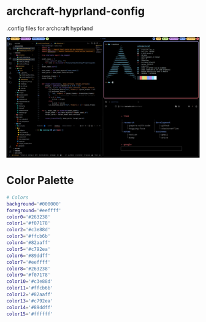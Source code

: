 # archcraft-hyprland-config

.config files for archcraft hyprland

![Archcraft](./Screenshot_2024-08-06-15-23-39_7082.png)

# Color Palette

```bash
# Colors
background='#000000'
foreground='#eeffff'
color0='#263238'
color1='#f07178'
color2='#c3e88d'
color3='#ffcb6b'
color4='#82aaff'
color5='#c792ea'
color6='#89ddff'
color7='#eeffff'
color8='#263238'
color9='#f07178'
color10='#c3e88d'
color11='#ffcb6b'
color12='#82aaff'
color13='#c792ea'
color14='#89ddff'
color15='#ffffff'
```
